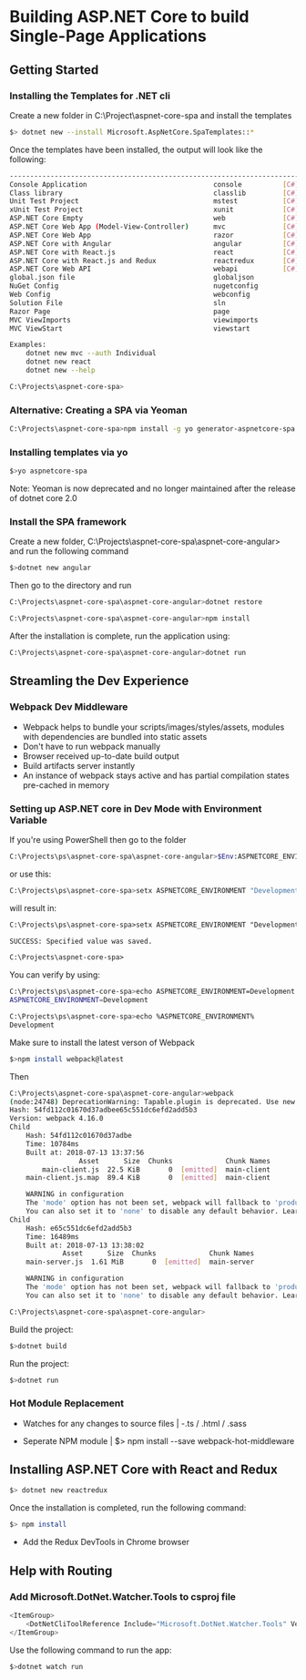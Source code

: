 # Building ASP.NET Core to build Single-Page Applications

## Getting Started

### Installing the Templates for .NET cli

Create a new folder in C:\Project\aspnet-core-spa and install the templates

```bash
$> dotnet new --install Microsoft.AspNetCore.SpaTemplates::*
```

Once the templates have been installed, the output will look like the following:
```bash
--------------------------------------------------------------------------------------------------------
Console Application                               console          [C#], F#, VB      Common/Console
Class library                                     classlib         [C#], F#, VB      Common/Library
Unit Test Project                                 mstest           [C#], F#, VB      Test/MSTest
xUnit Test Project                                xunit            [C#], F#, VB      Test/xUnit
ASP.NET Core Empty                                web              [C#], F#          Web/Empty
ASP.NET Core Web App (Model-View-Controller)      mvc              [C#], F#          Web/MVC
ASP.NET Core Web App                              razor            [C#]              Web/MVC/Razor Pages
ASP.NET Core with Angular                         angular          [C#]              Web/MVC/SPA
ASP.NET Core with React.js                        react            [C#]              Web/MVC/SPA
ASP.NET Core with React.js and Redux              reactredux       [C#]              Web/MVC/SPA
ASP.NET Core Web API                              webapi           [C#], F#          Web/WebAPI
global.json file                                  globaljson                         Config
NuGet Config                                      nugetconfig                        Config
Web Config                                        webconfig                          Config
Solution File                                     sln                                Solution
Razor Page                                        page                               Web/ASP.NET
MVC ViewImports                                   viewimports                        Web/ASP.NET
MVC ViewStart                                     viewstart                          Web/ASP.NET

Examples:
    dotnet new mvc --auth Individual
    dotnet new react
    dotnet new --help

C:\Projects\aspnet-core-spa>
```

### Alternative: Creating a SPA via Yeoman

```bash
C:\Projects\aspnet-core-spa>npm install -g yo generator-aspnetcore-spa
```

### Installing templates via yo

```bash
$>yo aspnetcore-spa
```

Note: Yeoman is now deprecated and no longer maintained after the release of dotnet core 2.0

### Install the SPA framework

Create a new folder, C:\Projects\aspnet-core-spa\aspnet-core-angular> and run the following command
```bash
$>dotnet new angular
```

Then go to the directory and run

```bash
C:\Projects\aspnet-core-spa\aspnet-core-angular>dotnet restore
```

```bash
C:\Projects\aspnet-core-spa\aspnet-core-angular>npm install
```

After the installation is complete, run the application using: 

```bash
C:\Projects\aspnet-core-spa\aspnet-core-angular>dotnet run
```

## Streamling the Dev Experience

### Webpack Dev Middleware

* Webpack helps to bundle your scripts/images/styles/assets, modules with dependencies are bundled into static assets
* Don't have to run webpack manually
* Browser received up-to-date build output
* Build artifacts server instantly
* An instance of webpack stays active and has partial compilation states pre-cached in memory

### Setting up ASP.NET core in Dev Mode with Environment Variable

If you're using PowerShell then go to the folder
```bash
C:\Projects\ps\aspnet-core-spa\aspnet-core-angular>$Env:ASPNETCORE_ENVIRONMENT = "Development"
```

or use this:

```bash
C:\Projects\ps\aspnet-core-spa>setx ASPNETCORE_ENVIRONMENT "Development"
```
will result in:

```md
C:\Projects\ps\aspnet-core-spa>setx ASPNETCORE_ENVIRONMENT "Development"

SUCCESS: Specified value was saved.

C:\Projects\aspnet-core-spa>
```

You can verify by using:

```bash
C:\Projects\ps\aspnet-core-spa>echo ASPNETCORE_ENVIRONMENT=Development
ASPNETCORE_ENVIRONMENT=Development
```

```bash
C:\Projects\ps\aspnet-core-spa>echo %ASPNETCORE_ENVIRONMENT%
Development
```

Make sure to install the latest verson of Webpack

```bash
$>npm install webpack@latest
```

Then
```bash
C:\Projects\aspnet-core-spa\aspnet-core-angular>webpack
(node:24748) DeprecationWarning: Tapable.plugin is deprecated. Use new API on `.hooks` instead
Hash: 54fd112c01670d37adbee65c551dc6efd2add5b3
Version: webpack 4.16.0
Child
    Hash: 54fd112c01670d37adbe
    Time: 10784ms
    Built at: 2018-07-13 13:37:56
                 Asset      Size  Chunks             Chunk Names
        main-client.js  22.5 KiB       0  [emitted]  main-client
    main-client.js.map  89.4 KiB       0  [emitted]  main-client

    WARNING in configuration
    The 'mode' option has not been set, webpack will fallback to 'production' for this value. Set 'mode' option to 'development' or 'production' to enable defaults for each environment.
    You can also set it to 'none' to disable any default behavior. Learn more: https://webpack.js.org/concepts/mode/
Child
    Hash: e65c551dc6efd2add5b3
    Time: 16489ms
    Built at: 2018-07-13 13:38:02
             Asset      Size  Chunks             Chunk Names
    main-server.js  1.61 MiB       0  [emitted]  main-server

    WARNING in configuration
    The 'mode' option has not been set, webpack will fallback to 'production' for this value. Set 'mode' option to 'development' or 'production' to enable defaults for each environment.
    You can also set it to 'none' to disable any default behavior. Learn more: https://webpack.js.org/concepts/mode/

C:\Projects\aspnet-core-spa\aspnet-core-angular>
```

Build the project:

```bash
$>dotnet build
```

Run the project:

```bash
$>dotnet run
```

### Hot Module Replacement

* Watches for any changes to source files
| -.ts / .html / .sass

* Seperate NPM module
| $> npm install --save webpack-hot-middleware

## Installing ASP.NET Core with React and Redux

```bash
$> dotnet new reactredux
```

Once the installation is completed, run the following command:
```bash
$> npm install
```

* Add the Redux DevTools in Chrome browser

## Help with Routing

### Add Microsoft.DotNet.Watcher.Tools to csproj file

```csharp
<ItemGroup>
    <DotNetCliToolReference Include="Microsoft.DotNet.Watcher.Tools" Version="1.0.0" />
</ItemGroup>
```
Use the following command to run the app:
```bash
$>dotnet watch run
```